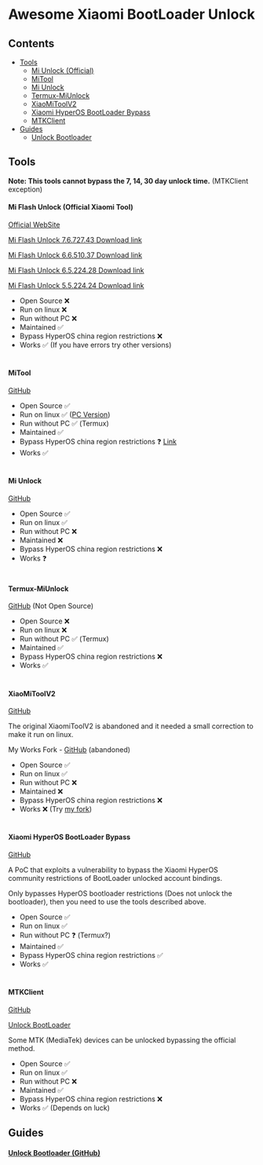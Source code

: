 
# Awesome Xiaomi BootLoader Unlock

## Contents
- [Tools](#tools)
  - [Mi Unlock (Official)](#mi-flash-unlock-official-xiaomi-tool)
  - [MiTool](#mitool)
  - [Mi Unlock](#mi-unlock)
  - [Termux-MiUnlock](#termux-miunlock)
  - [XiaoMiToolV2](#xiaomitoolv2)
  - [Xiaomi HyperOS BootLoader Bypass](#xiaomi-hyperos-bootloader-bypass)
  - [MTKClient](#mtkclient)
- [Guides](#guides)
    - [Unlock Bootloader](#unlock-bootloader-github)

## Tools

**Note: This tools cannot bypass the 7, 14, 30 day unlock time.** (MTKClient exception)

#### Mi Flash Unlock (Official Xiaomi Tool)

[Official WebSite](https://en.miui.com/unlock/download_en.html)

[Mi Flash Unlock 7.6.727.43 Download link](https://miuirom.xiaomi.com/rom/u1106245679/7.6.727.43/miflash_unlock_en_7.6.727.43.zip)

[Mi Flash Unlock 6.6.510.37 Download link](https://miuirom.xiaomi.com/rom/u1106245679/6.6.510.37/miflash_unlock_en_6.6.510.37.zip)

[Mi Flash Unlock 6.5.224.28 Download link](https://miuirom.xiaomi.com/rom/u1106245679/6.5.224.28/miflash_unlock-en-6.5.224.28.zip)

[Mi Flash Unlock 5.5.224.24 Download link](https://miuirom.xiaomi.com/rom/u1106245679/5.5.224.24/miflash_unlock-en-5.5.224.24.zip)

- Open Source ❌
- Run on linux ❌
- Run without РС ❌
- Maintained ✅
- Bypass HyperOS china region restrictions ❌ 
- Works ✅ (If you have errors try other versions)

#

#### MiTool

[GitHub](https://github.com/offici5l/MiTool)

- Open Source ✅
- Run on linux ✅ ([PC Version](https://github.com/offici5l/un-lock))
- Run without РС ✅ (Termux)
- Maintained ✅
- Bypass HyperOS china region restrictions ❓ [Link](https://github.com/offici5l/MiTool/blob/main/MT/bypass-bl.py)
- Works ✅

#

#### Mi Unlock
[GitHub](https://github.com/Canny1913/miunlock)

- Open Source ✅
- Run on linux ✅
- Run without РС ❌
- Maintained ❌
- Bypass HyperOS china region restrictions ❌
- Works ❓

#

#### Termux-MiUnlock
[GitHub](https://github.com/RohitVerma882/termux-miunlock) (Not Open Source)

- Open Source ❌
- Run on linux ❌
- Run without РС ✅ (Termux)
- Maintained ✅
- Bypass HyperOS china region restrictions ❌
- Works ✅

#

#### XiaoMiToolV2
[GitHub](https://github.com/francescotescari/XiaoMiToolV2)

The original XiaomiToolV2 is abandoned and it needed a small correction to make it run on linux.

My Works Fork - [GitHub](https://github.com/topminipie/XiaoMiToolV2) (abandoned)

- Open Source ✅
- Run on linux ✅
- Run without РС ❌
- Maintained ❌
- Bypass HyperOS china region restrictions ❌
- Works ❌ (Try [my fork](https://github.com/topminipie/XiaoMiToolV2))

#

#### Xiaomi HyperOS BootLoader Bypass
[GitHub](https://github.com/MlgmXyysd/Xiaomi-HyperOS-BootLoader-Bypass)

A PoC that exploits a vulnerability to bypass the Xiaomi HyperOS community restrictions of BootLoader unlocked account bindings.

Only bypasses HyperOS bootloader restrictions (Does not unlock the bootloader), then you need to use the tools described above.

- Open Source ✅
- Run on linux ✅
- Run without РС ❓ (Termux?)
- Maintained ✅
- Bypass HyperOS china region restrictions ✅
- Works ✅

#

#### MTKClient
[GitHub](https://github.com/bkerler/mtkclient)

[Unlock BootLoader](https://github.com/bkerler/mtkclient#unlock-bootloader)

Some MTK (MediaTek) devices can be unlocked bypassing the official method.

- Open Source ✅
- Run on linux ✅
- Run without РС ❌
- Maintained ✅
- Bypass HyperOS china region restrictions ❌
- Works ✅ (Depends on luck)

## Guides

#### [Unlock Bootloader (GitHub)](https://github.com/topminipie/XiaoMiToolV2/wiki/Unlock-BootLoader)
